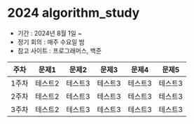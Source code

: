 # 2024 algorithm_study

- 기간 : 2024년 8월 1일 ~   
- 정기 회의 : 매주 수요일 밤   
- 참고 사이트 : 프로그래머스, 백준

  
|주차|문제1|문제2|문제3|문제4|문제5|
|------|---|---|---|---|---|
|1주차|테스트2|테스트3|테스트3|테스트3|테스트3|
|2주차|테스트2|테스트3|테스트3|테스트3|테스트3|
|3주차|테스트2|테스트3|테스트3|테스트3|테스트3|
